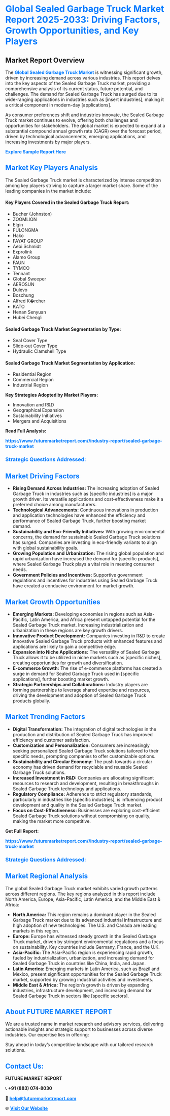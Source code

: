 <h1 style="color: #007BFF;">Global Sealed Garbage Truck Market Report 2025-2033: Driving Factors, Growth Opportunities, and Key Players</h1>

<section id="overview">
<h2>Market Report Overview</h2>
<p>The <a href="https://www.futuremarketreport.com//industry-report/sealed-garbage-truck-market" style="color: #007BFF; text-decoration: none;"><strong>Global Sealed Garbage Truck Market</strong></a> is witnessing significant growth, driven by increasing demand across various industries. This report delves into the key aspects of the Sealed Garbage Truck market, providing a comprehensive analysis of its current status, future potential, and challenges. The demand for Sealed Garbage Truck has surged due to its wide-ranging applications in industries such as [insert industries], making it a critical component in modern-day [applications].</p>
<p>As consumer preferences shift and industries innovate, the Sealed Garbage Truck market continues to evolve, offering both challenges and opportunities for stakeholders. The global market is expected to expand at a substantial compound annual growth rate (CAGR) over the forecast period, driven by technological advancements, emerging applications, and increasing investments by major players.</p>
</section>

<section id="overview">
<p><a href="https://www.futuremarketreport.com//request-sample/reportId=55676" style="color: #007BFF; text-decoration: none;"><strong>Explore Sample Report Here</strong></a></p>
</section>

<section id="key-players">
<h2 style="color: #007BFF;">Market Key Players Analysis</h2>
<p>The Sealed Garbage Truck market is characterized by intense competition among key players striving to capture a larger market share. Some of the leading companies in the market include:</p>
<h4>Key Players Covered in the Sealed Garbage Truck Report:</h4>
<ul><li>Bucher (Johnston)</li><li>ZOOMLION</li><li>Elgin</li><li>FULONGMA</li><li>Hako</li><li>FAYAT GROUP</li><li>Aebi Schmidt</li><li>Exprolink</li><li>Alamo Group</li><li>FAUN</li><li>TYMCO</li><li>Tennant</li><li>Global Sweeper</li><li>AEROSUN</li><li>Dulevo</li><li>Boschung</li><li>Alfred K�rcher</li><li>KATO</li><li>Henan Senyuan</li><li>Hubei Chengli</li></ul>
<h4>Sealed Garbage Truck Market Segmentation by Type:</h4>
<ul><li>Seal Cover Type</li><li>Slide-out Cover Type</li><li>Hydraulic Clamshell Type</li></ul>

<h4>Sealed Garbage Truck Market Segmentation by Application:</h4>
<ul><li>Residential Region</li><li>Commercial Region</li><li>Industrial Region</li></ul>
<p><strong>Key Strategies Adopted by Market Players:</strong></p>
<ul>
<li>Innovation and R&D</li>
<li>Geographical Expansion</li>
<li>Sustainability Initiatives</li>
<li>Mergers and Acquisitions</li>
</ul>
</section>

<section>
<p><strong>Read Full Analysis: </strong></p><a href="https://www.futuremarketreport.com//industry-report/sealed-garbage-truck-market" style="color: #007BFF; text-decoration: none;"><strong>https://www.futuremarketreport.com//industry-report/sealed-garbage-truck-market</strong></a>
<h3 style="color: #007BFF;">Strategic Questions Addressed:</h3>
</section>

<section id="driving-factors">
<h2 style="color: #007BFF;">Market Driving Factors</h2>
<ul>
<li><strong>Rising Demand Across Industries:</strong> The increasing adoption of Sealed Garbage Truck in industries such as [specific industries] is a major growth driver. Its versatile applications and cost-effectiveness make it a preferred choice among manufacturers.</li>
<li><strong>Technological Advancements:</strong> Continuous innovations in production and application technologies have enhanced the efficiency and performance of Sealed Garbage Truck, further boosting market demand.</li>
<li><strong>Sustainability and Eco-Friendly Initiatives:</strong> With growing environmental concerns, the demand for sustainable Sealed Garbage Truck solutions has surged. Companies are investing in eco-friendly variants to align with global sustainability goals.</li>
<li><strong>Growing Population and Urbanization:</strong> The rising global population and rapid urbanization have increased the demand for [specific products], where Sealed Garbage Truck plays a vital role in meeting consumer needs.</li>
<li><strong>Government Policies and Incentives:</strong> Supportive government regulations and incentives for industries using Sealed Garbage Truck have created a conducive environment for market growth.</li>
</ul>
</section>

<section id="growth-opportunities">
<h2 style="color: #007BFF;">Market Growth Opportunities</h2>
<ul>
<li><strong>Emerging Markets:</strong> Developing economies in regions such as Asia-Pacific, Latin America, and Africa present untapped potential for the Sealed Garbage Truck market. Increasing industrialization and urbanization in these regions are key growth drivers.</li>
<li><strong>Innovative Product Development:</strong> Companies investing in R&D to create innovative Sealed Garbage Truck products with enhanced features and applications are likely to gain a competitive edge.</li>
<li><strong>Expansion into Niche Applications:</strong> The versatility of Sealed Garbage Truck allows it to be utilized in niche markets such as [specific niches], creating opportunities for growth and diversification.</li>
<li><strong>E-commerce Growth:</strong> The rise of e-commerce platforms has created a surge in demand for Sealed Garbage Truck used in [specific applications], further boosting market growth.</li>
<li><strong>Strategic Partnerships and Collaborations:</strong> Industry players are forming partnerships to leverage shared expertise and resources, driving the development and adoption of Sealed Garbage Truck products globally.</li>
</ul>
</section>

<section id="trending-factors">
<h2 style="color: #007BFF;">Market Trending Factors</h2>
<ul>
<li><strong>Digital Transformation:</strong> The integration of digital technologies in the production and distribution of Sealed Garbage Truck has improved efficiency and customer satisfaction.</li>
<li><strong>Customization and Personalization:</strong> Consumers are increasingly seeking personalized Sealed Garbage Truck solutions tailored to their specific needs, prompting companies to offer customizable options.</li>
<li><strong>Sustainability and Circular Economy:</strong> The push towards a circular economy has driven demand for recyclable and reusable Sealed Garbage Truck solutions.</li>
<li><strong>Increased Investment in R&D:</strong> Companies are allocating significant resources to research and development, resulting in breakthroughs in Sealed Garbage Truck technology and applications.</li>
<li><strong>Regulatory Compliance:</strong> Adherence to strict regulatory standards, particularly in industries like [specific industries], is influencing product development and quality in the Sealed Garbage Truck market.</li>
<li><strong>Focus on Cost-Effectiveness:</strong> Businesses are exploring cost-efficient Sealed Garbage Truck solutions without compromising on quality, making the market more competitive.</li>
</ul>
</section>

<section>
<p><strong>Get Full Report: </strong></p><a href="https://www.futuremarketreport.com//industry-report/sealed-garbage-truck-market" style="color: #007BFF; text-decoration: none;"><strong>https://www.futuremarketreport.com//industry-report/sealed-garbage-truck-market</strong></a>
<h3 style="color: #007BFF;">Strategic Questions Addressed:</h3>
</section>


<section id="regional-analysis">
<h2 style="color: #007BFF;">Market Regional Analysis</h2>
<p>The global Sealed Garbage Truck market exhibits varied growth patterns across different regions. The key regions analyzed in this report include North America, Europe, Asia-Pacific, Latin America, and the Middle East & Africa:</p>
<ul>
<li><strong>North America:</strong> This region remains a dominant player in the Sealed Garbage Truck market due to its advanced industrial infrastructure and high adoption of new technologies. The U.S. and Canada are leading markets in this region.</li>
<li><strong>Europe:</strong> Europe has witnessed steady growth in the Sealed Garbage Truck market, driven by stringent environmental regulations and a focus on sustainability. Key countries include Germany, France, and the U.K.</li>
<li><strong>Asia-Pacific:</strong> The Asia-Pacific region is experiencing rapid growth, fueled by industrialization, urbanization, and increasing demand for Sealed Garbage Truck in countries like China, India, and Japan.</li>
<li><strong>Latin America:</strong> Emerging markets in Latin America, such as Brazil and Mexico, present significant opportunities for the Sealed Garbage Truck market, supported by growing industrial activities and investments.</li>
<li><strong>Middle East & Africa:</strong> The region’s growth is driven by expanding industries, infrastructure development, and increasing demand for Sealed Garbage Truck in sectors like [specific sectors].</li>
</ul>
</section>

<footer>
<h2 style="color: #007BFF;">About FUTURE MARKET REPORT</h2>
<p>We are a trusted name in market research and advisory services, delivering actionable insights and strategic support to businesses across diverse industries. Our expertise lies in offering:</p>

<p>Stay ahead in today’s competitive landscape with our tailored research solutions.</p>

<h2 style="color: #007BFF;">Contact Us:</h2>
<p><strong>FUTURE MARKET REPORT</strong></p>
<p>📞 <strong>+91 (883) 074-8030</strong></p>
<p>📧 <strong><a href="mailto:help@futuremarketreport.com" style="color: #007BFF;">help@futuremarketreport.com</a></strong></p>
<p>🌐 <strong><a href="https://www.futuremarketreport.com/" style="color: #007BFF;">Visit Our Website</a></strong></p>
</footer>